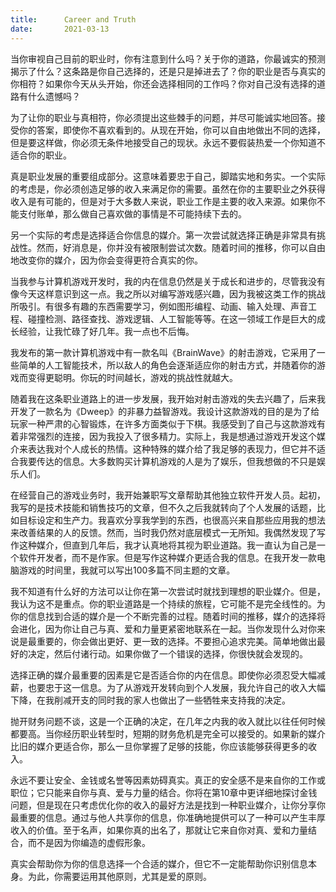 ```yaml
---
title:      Career and Truth
date:       2021-03-13
---
```


当你审视自己目前的职业时，你有注意到什么吗？关于你的道路，你最诚实的预测揭示了什么？这条路是你自己选择的，还是只是掉进去了？你的职业是否与真实的你相符？如果你今天从头开始，你还会选择相同的工作吗？你对自己没有选择的道路有什么遗憾吗？

为了让你的职业与真相符，你必须提出这些棘手的问题，并尽可能诚实地回答。接受你的答案，即使你不喜欢看到的。从现在开始，你可以自由地做出不同的选择，但是要这样做，你必须无条件地接受自己的现状。永远不要假装热爱一个你知道不适合你的职业。

真是职业发展的重要组成部分。这意味着要忠于自己，脚踏实地和务实。一个实际的考虑是，你必须创造足够的收入来满足你的需要。虽然在你的主要职业之外获得收入是有可能的，但是对于大多数人来说，职业工作是主要的收入来源。如果你不能支付账单，那么做自己喜欢做的事情是不可能持续下去的。

另一个实际的考虑是选择适合你信息的媒介。第一次尝试就选择正确是非常具有挑战性。然而，好消息是，你并没有被限制尝试次数。随着时间的推移，你可以自由地改变你的媒介，因为你会变得更符合真实的你。

当我参与计算机游戏开发时，我的内在信息仍然是关于成长和进步的，尽管我没有像今天这样意识到这一点。我之所以对编写游戏感兴趣，因为我被这类工作的挑战所吸引。有很多有趣的东西需要学习，例如图形编程、动画、输入处理、声音工程、碰撞检测、路径查找、游戏逻辑、人工智能等等。在这一领域工作是巨大的成长经验，让我忙碌了好几年。我一点也不后悔。

我发布的第一款计算机游戏中有一款名叫《BrainWave》的射击游戏，它采用了一些简单的人工智能技术，所以敌人的角色会逐渐适应你的射击方式，并随着你的游戏而变得更聪明。你玩的时间越长，游戏的挑战性就越大。

随着我在这条职业道路上的进一步发展，我开始对射击游戏的失去兴趣了，后来我开发了一款名为《Dweep》的非暴力益智游戏。我设计这款游戏的目的是为了给玩家一种严肃的心智锻炼，在许多方面类似于下棋。我感受到了自己与这款游戏有着非常强烈的连接，因为我投入了很多精力。实际上，我是想通过游戏开发这个媒介来表达我对个人成长的热情。这种特殊的媒介给了我足够的表现力，但它并不适合我要传达的信息。大多数购买计算机游戏的人是为了娱乐，但我想做的不只是娱乐人们。

在经营自己的游戏业务时，我开始兼职写文章帮助其他独立软件开发人员。起初，我写的是技术技能和销售技巧的文章，但不久之后我就转向了个人发展的话题，比如目标设定和生产力。我喜欢分享我学到的东西，也很高兴来自那些应用我的想法来改善结果的人的反馈。然而，当时我仍然对底层模式一无所知。我偶然发现了写作这种媒介，但直到几年后，我才认真地将其视为职业道路。我一直认为自己是一个软件开发者，而不是作家。但是写作这种媒介更适合我的信息。在我开发一款电脑游戏的时间里，我就可以写出100多篇不同主题的文章。

我不知道有什么好的方法可以让你在第一次尝试时就找到理想的职业媒介。但是，我认为这不是重点。你的职业道路是一个持续的旅程，它可能不是完全线性的。为你的信息找到合适的媒介是一个不断完善的过程。随着时间的推移，媒介的选择将会进化，因为你让自己与真、爱和力量更紧密地联系在一起。当你发现什么对你来说是最重要的，你会做出更好、更一致的选择。不要担心追求完美。简单地做出最好的决定，然后付诸行动。如果你做了一个错误的选择，你很快就会发现的。

选择正确的媒介最重要的因素是它是否适合你的内在信息。即使你必须忍受大幅减薪，也要忠于这一信息。为了从游戏开发转向到个人发展，我允许自己的收入大幅下降，在我削减开支的同时我的家人也做出了一些牺牲来支持我的决定。

抛开财务问题不谈，这是一个正确的决定，在几年之内我的收入就比以往任何时候都要高。当你经历职业转型时，短期的财务危机是完全可以接受的。如果新的媒介比旧的媒介更适合你，那么一旦你掌握了足够的技能，你应该能够获得更多的收入。

永远不要让安全、金钱或名誉等因素妨碍真实。真正的安全感不是来自你的工作或职位；它只能来自你与真、爱与力量的结合。你将在第10章中更详细地探讨金钱问题，但是现在只考虑优化你的收入的最好方法是找到一种职业媒介，让你分享你最重要的信息。通过与他人共享你的信息，你准确地提供可以了一种可以产生丰厚收入的价值。至于名声，如果你真的出名了，那就让它来自你对真、爱和力量结合，而不是因为你编造的虚假形象。

真实会帮助你为你的信息选择一个合适的媒介，但它不一定能帮助你识别信息本身。为此，你需要运用其他原则，尤其是爱的原则。